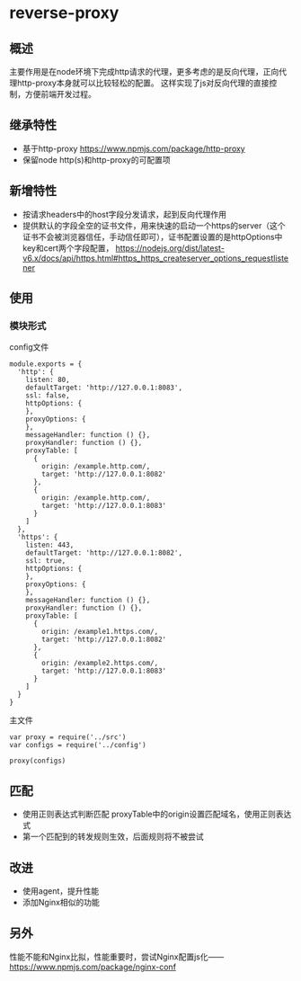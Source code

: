 # reverse-proxy

## 概述

主要作用是在node环境下完成http请求的代理，更多考虑的是反向代理，正向代理http-proxy本身就可以比较轻松的配置。
这样实现了js对反向代理的直接控制，方便前端开发过程。

## 继承特性

+ 基于http-proxy https://www.npmjs.com/package/http-proxy
+ 保留node http(s)和http-proxy的可配置项

## 新增特性

+ 按请求headers中的host字段分发请求，起到反向代理作用
+ 提供默认的字段全空的证书文件，用来快速的启动一个https的server（这个证书不会被浏览器信任，手动信任即可），证书配置设置的是httpOptions中key和cert两个字段配置， https://nodejs.org/dist/latest-v6.x/docs/api/https.html#https_https_createserver_options_requestlistener

## 使用

### 模块形式

config文件

```
module.exports = {
  'http': {
    listen: 80,
    defaultTarget: 'http://127.0.0.1:8083',
    ssl: false,
    httpOptions: {
    },
    proxyOptions: {
    },
    messageHandler: function () {},
    proxyHandler: function () {},
    proxyTable: [
      {
        origin: /example.http.com/,
        target: 'http://127.0.0.1:8082'
      },
      {
        origin: /example.http.com/,
        target: 'http://127.0.0.1:8083'
      }
    ]
  },
  'https': {
    listen: 443,
    defaultTarget: 'http://127.0.0.1:8082',
    ssl: true,
    httpOptions: {
    },
    proxyOptions: {
    },
    messageHandler: function () {},
    proxyHandler: function () {},
    proxyTable: [
      {
        origin: /example1.https.com/,
        target: 'http://127.0.0.1:8082'
      },
      {
        origin: /example2.https.com/,
        target: 'http://127.0.0.1:8083'
      }
    ]
  }
}
```

主文件
```
var proxy = require('../src')
var configs = require('../config')

proxy(configs)
```

## 匹配

+ 使用正则表达式判断匹配
  proxyTable中的origin设置匹配域名，使用正则表达式
+ 第一个匹配到的转发规则生效，后面规则将不被尝试

## 改进

+ 使用agent，提升性能
+ 添加Nginx相似的功能

## 另外

性能不能和Nginx比拟，性能重要时，尝试Nginx配置js化——https://www.npmjs.com/package/nginx-conf